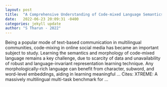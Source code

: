 ```yaml
---
layout: post
title:  "A Comprehensive Understanding of Code-mixed Language Semantics using Hierarchical Transformer"
date:   2022-06-23 20:09:31 -0400
categories: jekyll update
author: "S Tharun - 2022"
---
```

Being a popular mode of text-based communication in multilingual communities, code-mixing in online social media has became an important subject to study. Learning the semantics and morphology of code-mixed language remains a key challenge, due to scarcity of data and unavailability of robust and language-invariant representation learning technique. Any morphologically-rich language can benefit from character, subword, and word-level embeddings, aiding in learning meaningful …
Cites: ‪XTREME: A massively multilingual multi-task benchmark for …‬  